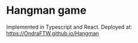# Hangman game

Implemented in Typescript and React. Deployed at: https://OndraFTW.github.io/Hangman
